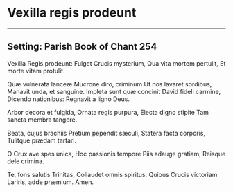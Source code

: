 # Vexilla regis prodeunt

***

## Setting: Parish Book of Chant 254

Vexilla Regis prodeunt:
Fulget Crucis mysterium,
Qua vita mortem pertulit,
Et morte vitam protulit.

Quæ vulnerata lanceæ
Mucrone diro, criminum
Ut nos lavaret sordibus,
Manavit unda, et sanguine.
Impleta sunt quæ concinit
David fideli carmine,
Dicendo nationibus:
Regnavit a ligno Deus.

Arbor decora et fulgida,
Ornata regis purpura,
Electa digno stipite
Tam sancta membra tangere.

Beata, cujus brachiis
Pretium pependit sæculi,
Statera facta corporis,
Tulitque prædam tartari.

O Crux ave spes unica,
Hoc passionis tempore
Piis adauge gratiam,
Reisque dele crimina.

Te, fons salutis Trinitas,
Collaudet omnis spiritus:
Quibus Crucis victoriam
Lariris, adde præmium. Amen.